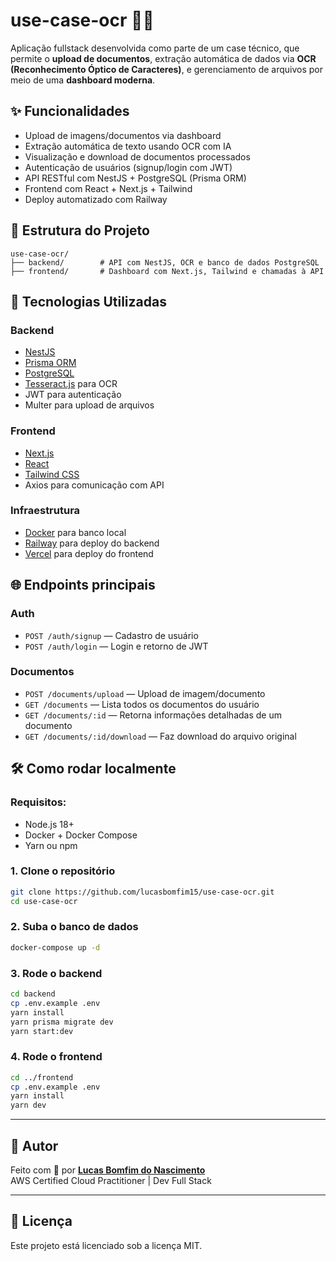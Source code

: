 
# use-case-ocr 🧠📄

Aplicação fullstack desenvolvida como parte de um case técnico, que permite o **upload de documentos**, extração automática de dados via **OCR (Reconhecimento Óptico de Caracteres)**, e gerenciamento de arquivos por meio de uma **dashboard moderna**.

## ✨ Funcionalidades

- Upload de imagens/documentos via dashboard
- Extração automática de texto usando OCR com IA
- Visualização e download de documentos processados
- Autenticação de usuários (signup/login com JWT)
- API RESTful com NestJS + PostgreSQL (Prisma ORM)
- Frontend com React + Next.js + Tailwind
- Deploy automatizado com Railway

## 🧱 Estrutura do Projeto

```
use-case-ocr/
├── backend/        # API com NestJS, OCR e banco de dados PostgreSQL
├── frontend/       # Dashboard com Next.js, Tailwind e chamadas à API
```

## 🚀 Tecnologias Utilizadas

### Backend
- [NestJS](https://nestjs.com/)
- [Prisma ORM](https://www.prisma.io/)
- [PostgreSQL](https://www.postgresql.org/)
- [Tesseract.js](https://github.com/naptha/tesseract.js) para OCR
- JWT para autenticação
- Multer para upload de arquivos

### Frontend
- [Next.js](https://nextjs.org/)
- [React](https://reactjs.org/)
- [Tailwind CSS](https://tailwindcss.com/)
- Axios para comunicação com API

### Infraestrutura
- [Docker](https://www.docker.com/) para banco local
- [Railway](https://railway.app/) para deploy do backend
- [Vercel](https://vercel.com/) para deploy do frontend

## 🌐 Endpoints principais

### Auth
- `POST /auth/signup` — Cadastro de usuário
- `POST /auth/login` — Login e retorno de JWT

### Documentos
- `POST /documents/upload` — Upload de imagem/documento
- `GET /documents` — Lista todos os documentos do usuário
- `GET /documents/:id` — Retorna informações detalhadas de um documento
- `GET /documents/:id/download` — Faz download do arquivo original



## 🛠️ Como rodar localmente

### Requisitos:
- Node.js 18+
- Docker + Docker Compose
- Yarn ou npm

### 1. Clone o repositório

```bash
git clone https://github.com/lucasbomfim15/use-case-ocr.git
cd use-case-ocr
```

### 2. Suba o banco de dados

```bash
docker-compose up -d
```

### 3. Rode o backend

```bash
cd backend
cp .env.example .env
yarn install
yarn prisma migrate dev
yarn start:dev
```

### 4. Rode o frontend

```bash
cd ../frontend
cp .env.example .env
yarn install
yarn dev
```

---

## 👤 Autor

Feito com 💚 por **[Lucas Bomfim do Nascimento](https://github.com/lucasbomfim15)**  
AWS Certified Cloud Practitioner | Dev Full Stack

---

## 📄 Licença

Este projeto está licenciado sob a licença MIT.
